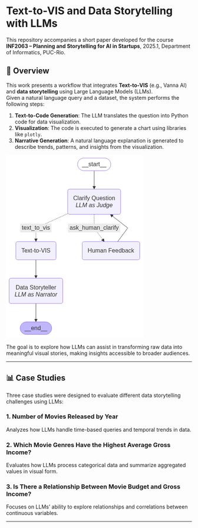 # Text-to-VIS and Data Storytelling with LLMs

This repository accompanies a short paper developed for the course **INF2063 – Planning and Storytelling for AI in Startups**, 2025.1, Department of Informatics, PUC-Rio.

## 📌 Overview

This work presents a workflow that integrates **Text-to-VIS** (e.g., Vanna AI) and **data storytelling** using Large Language Models (LLMs).  
Given a natural language query and a dataset, the system performs the following steps:

1. **Text-to-Code Generation**: The LLM translates the question into Python code for data visualization.
2. **Visualization**: The code is executed to generate a chart using libraries like `plotly`.
3. **Narrative Generation**: A natural language explanation is generated to describe trends, patterns, and insights from the visualization.

![alt text](workflow.png)

The goal is to explore how LLMs can assist in transforming raw data into meaningful visual stories, making insights accessible to broader audiences.

---

## 📊 Case Studies

Three case studies were designed to evaluate different data storytelling challenges using LLMs:

### 1. Number of Movies Released by Year  
Analyzes how LLMs handle time-based queries and temporal trends in data.

### 2. Which Movie Genres Have the Highest Average Gross Income?  
Evaluates how LLMs process categorical data and summarize aggregated values in visual form.

### 3. Is There a Relationship Between Movie Budget and Gross Income?  
Focuses on LLMs’ ability to explore relationships and correlations between continuous variables.

---